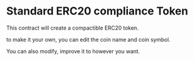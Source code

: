 # Standard ERC20 compliance Token

This contract will create a compactible ERC20 token.

to make it your own, you can edit the coin name and coin symbol.


You can also modify, improve it to however you want.

